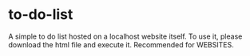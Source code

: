 # to-do-list
A simple to do list hosted on a localhost website itself. To use it, please download the html file and execute it. Recommended for WEBSITES.
